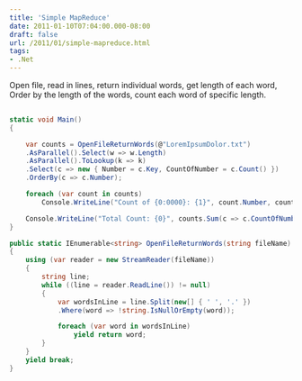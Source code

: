 ```yaml
---
title: 'Simple MapReduce'
date: 2011-01-10T07:04:00.000-08:00
draft: false
url: /2011/01/simple-mapreduce.html
tags: 
- .Net
---
```


Open file, read in lines, return individual words, get length of each word, Order by the length of the words, count each word of specific length.  
  
```csharp
  
static void Main()
{

    var counts = OpenFileReturnWords(@"LoremIpsumDolor.txt")
    .AsParallel().Select(w => w.Length)
    .AsParallel().ToLookup(k => k)
    .Select(c => new { Number = c.Key, CountOfNumber = c.Count() })
    .OrderBy(c => c.Number);

    foreach (var count in counts)
        Console.WriteLine("Count of {0:0000}: {1}", count.Number, count.CountOfNumber);

    Console.WriteLine("Total Count: {0}", counts.Sum(c => c.CountOfNumber));
}

public static IEnumerable<string> OpenFileReturnWords(string fileName)
{
    using (var reader = new StreamReader(fileName))
    {
        string line;
        while ((line = reader.ReadLine()) != null)
        {
            var wordsInLine = line.Split(new[] { ' ', '.' })
            .Where(word => !string.IsNullOrEmpty(word));

            foreach (var word in wordsInLine)
                yield return word;
        }
    }
    yield break;
}
  
```